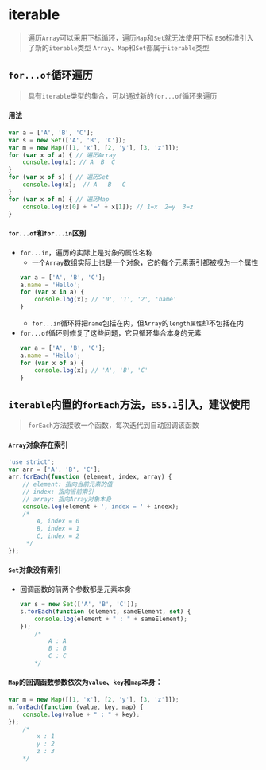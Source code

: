 # iterable

> 遍历`Array`可以采用下标循环，遍历`Map`和`Set`就无法使用下标
> `ES6`标准引入了新的`iterable`类型
> `Array`、`Map`和`Set`都属于`iterable`类型

## `for...of`循环遍历

> 具有`iterable`类型的集合，可以通过新的`for...of`循环来遍历

#### 用法

```JavaScript
var a = ['A', 'B', 'C'];
var s = new Set(['A', 'B', 'C']);
var m = new Map([[1, 'x'], [2, 'y'], [3, 'z']]);
for (var x of a) { // 遍历Array
    console.log(x); // A  B  C
}
for (var x of s) { // 遍历Set
    console.log(x);  // A   B   C
}
for (var x of m) { // 遍历Map
    console.log(x[0] + '=' + x[1]); // 1=x  2=y  3=z
}
```

#### `for...of`和`for...in`区别

* `for...in`，遍历的实际上是对象的属性名称
	* 一个`Array`数组实际上也是一个对象，它的每个元素索引都被视为一个属性
	```JavaScript
	var a = ['A', 'B', 'C'];
	a.name = 'Hello';
	for (var x in a) {
	    console.log(x); // '0', '1', '2', 'name'
	}
	```
	* `for...in`循环将把`name`包括在内，但`Array`的`length属性`却不包括在内
* `for...of`循环则修复了这些问题，它只循环集合本身的元素
	```JavaScript
	var a = ['A', 'B', 'C'];
	a.name = 'Hello';
	for (var x of a) {
	    console.log(x); // 'A', 'B', 'C'
	}
	```

## `iterable`内置的`forEach`方法，`ES5.1`引入，建议使用

> `forEach`方法接收一个函数，每次迭代到自动回调该函数

#### `Array`对象存在索引

```JavaScript
'use strict';
var arr = ['A', 'B', 'C'];
arr.forEach(function (element, index, array) {
    // element: 指向当前元素的值
    // index: 指向当前索引
    // array: 指向Array对象本身
    console.log(element + ', index = ' + index);
	/*	
		A, index = 0
	 	B, index = 1
		C, index = 2 
	 */
});
```

#### `Set`对象没有索引

* 回调函数的前两个参数都是元素本身

	```JavaScript
	var s = new Set(['A', 'B', 'C']);
	s.forEach(function (element, sameElement, set) {
	    console.log(element + " : " + sameElement);
	});
		/*
			A : A
			B : B
			C : C
		*/
	```

#### `Map`的回调函数参数依次为`value`、`key`和`map`本身：

```JavaScript
var m = new Map([[1, 'x'], [2, 'y'], [3, 'z']]);
m.forEach(function (value, key, map) {
    console.log(value + " : " + key);
});
	/*
		x : 1
		y : 2
		z : 3
	*/
```